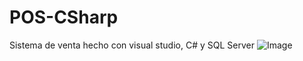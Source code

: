 ﻿# POS-CSharp
 Sistema de venta hecho con visual studio, C# y SQL Server
![Image](https://github.com/user-attachments/assets/57844435-d623-4a9c-ba92-d2ef3c8c4619)
